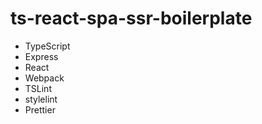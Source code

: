 # ts-react-spa-ssr-boilerplate

- TypeScript
- Express
- React
- Webpack
- TSLint
- stylelint
- Prettier
